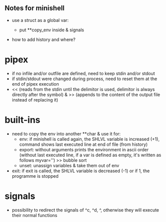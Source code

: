 ## Notes for minishell

- use a struct as a global var:
	- put **copy_env inside & signals

- how to add history and where?

# pipex
- if no infile and/or outfile are defined, need to keep stdin and/or stdout
- if stdin/stdout were changed during process, need to reset them at the end of pipex execution
- << (reads from the stdin until the delimitor is used, delimitor is always directly after the symbol) & >> (appends to the content of the output file instead of replacing it)


# built-ins
- need to copy the env into another **char & use it for:
	- env: if minishell is called again, the SHLVL variable is increased (+1), command shows last executed line at end of file (from history)
	- export: without arguments prints the environment in ascii order (without last executed line, if a var is defined as empty, it's written as follows myvar='') >> bubble sort
	- unset: unassign variables & take them out of env
- exit: if exit is called, the SHLVL variable is decreased (-1) or if 1, the programme is stopped

# signals
- possibility to redirect the signals of ^c, ^d, ^\, otherwise they will execute their normal functions


